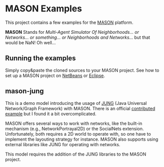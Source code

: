 MASON Examples
==============

This project contains a few examples for the [MASON][mason] platform.

**MASON** Stands for *Multi-Agent Simulator Of Neighborhoods... or Networks... or something... or Neighborhoods and Networks...* but that would be NaN! Oh well...

Running the examples
--------------------

Simply copy&paste the cloned sources to your MASON project. See how to set up a MASON project on [NetBeans][netBeansMason] or [Eclipse][eclipseMason].

mason-jung
----------

This is a demo model introducing the usage of [JUNG][jung] (Java Universal Network/Graph Framework) with MASON. There is an official [contributed example][jungExtension] but I found it a bit overcomplicated.

MASON offers several ways to work with networks, like the built-in mechanism (e.g., NetworkPortrayal2D) or the SocialNets extension. Unfortunately, both requires a 2D world to operate with, so one have to implement the layouting strategy for instance. MASON also supports using external libraries like JUNG for operating with networks.

This model requires the addition of the JUNG libraries to the MASON project.

  [mason]: http://cs.gmu.edu/~eclab/projects/mason/
  [netBeansMason]: http://cs.gmu.edu/~eclab/projects/mason/extensions/netbeans/
  [eclipseMason]: http://cs.gmu.edu/~eclab/projects/mason/extensions/eclipse/
  [jungExtension]: http://cs.gmu.edu/~eclab/projects/mason/extensions/jung/
  [jung]: http://jung.sourceforge.net/

